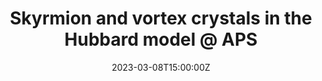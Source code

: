 ---
title: Skyrmion and vortex crystals in the Hubbard model @ APS

event: American Physical Society March Meeting 2023
event_url: https://meetings.aps.org/Meeting/MAR23/Session/K54.9

location: APS March Meeting, Las Vegas
summary: Oral talk / International conference / APS March Meeting 2023

# Talk start and end times.
#   End time can optionally be hidden by prefixing the line with `#`.
date: '2023-03-08T15:00:00Z'
all_day: true


authors: [Kaito Kobayashi and Satoru Hayami]
tags: [Recent, Oral, International]

# Is this a featured talk? (true/false)
featured: false

---